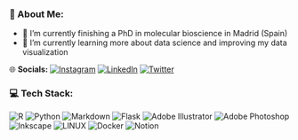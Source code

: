 ### 💫 About Me:
- 🔭 I’m currently finishing a PhD in molecular bioscience in Madrid (Spain)
- 🌱 I’m currently learning more about data science and improving my data visualization

🌐 **Socials:**
[![Instagram](https://img.shields.io/badge/Instagram-%23E4405F.svg?logo=Instagram&logoColor=white)](https://instagram.com/elena.priego) [![LinkedIn](https://img.shields.io/badge/LinkedIn-%230077B5.svg?logo=linkedin&logoColor=white)](https://linkedin.com/in/elena-priego) [![Twitter](https://img.shields.io/badge/Twitter-%231DA1F2.svg?logo=Twitter&logoColor=white)](https://twitter.com/elenapriegosaiz) 

### 💻 Tech Stack:
![R](https://img.shields.io/badge/r-%23276DC3.svg?style=plastic&logo=r&logoColor=white) ![Python](https://img.shields.io/badge/python-3670A0?style=plastic&logo=python&logoColor=ffdd54) ![Markdown](https://img.shields.io/badge/markdown-%23000000.svg?style=plastic&logo=markdown&logoColor=white) ![Flask](https://img.shields.io/badge/flask-%23000.svg?style=plastic&logo=flask&logoColor=white) ![Adobe Illustrator](https://img.shields.io/badge/adobeillustrator-%23FF9A00.svg?style=plastic&logo=adobeillustrator&logoColor=white) ![Adobe Photoshop](https://img.shields.io/badge/adobephotoshop-%2331A8FF.svg?style=plastic&logo=adobephotoshop&logoColor=white) ![Inkscape](https://img.shields.io/badge/Inkscape-e0e0e0?style=plastic&logo=inkscape&logoColor=080A13) ![LINUX](https://img.shields.io/badge/Linux-FCC624?style=plastic&logo=linux&logoColor=black) ![Docker](https://img.shields.io/badge/docker-%230db7ed.svg?style=plastic&logo=docker&logoColor=white) ![Notion](https://img.shields.io/badge/Notion-%23000000.svg?style=plastic&logo=notion&logoColor=white)

